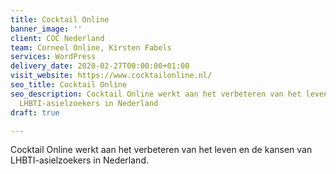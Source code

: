 ```yaml
---
title: Cocktail Online
banner_image: ''
client: COC Nederland
team: Corneel Online, Kirsten Fabels
services: WordPress
delivery_date: 2020-02-27T00:00:00+01:00
visit_website: https://www.cocktailonline.nl/
seo_title: Cocktail Online
seo_description: Cocktail Online werkt aan het verbeteren van het leven en de kansen van
  LHBTI-asielzoekers in Nederland
draft: true

---
```

Cocktail Online werkt aan het verbeteren van het leven en de kansen van LHBTI-asielzoekers in Nederland.